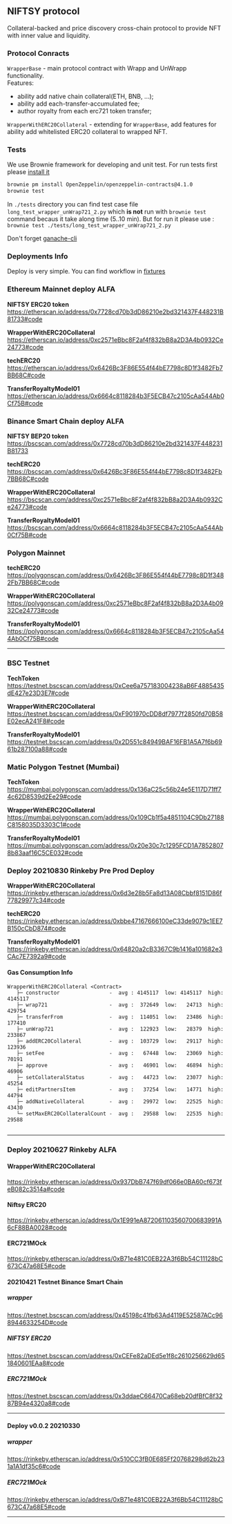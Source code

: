 ## NIFTSY protocol
Collateral-backed and price discovery cross-chain protocol to provide NFT with
 inner value and liquidity.

### Protocol Conracts
`WrapperBase` - main protocol contract with Wrapp and UnWrapp functionality.  
Features:
 - ability add native chain collateral(ETH, BNB, ...);
 - ability add each-transfer-accumulated fee;
 - author royalty from each erc721 token transfer;  

`WrapperWithERC20Collateral` - extending for `WrapperBase`, add features for 
ability add whitelisted ERC20 collateral to wrapped NFT.

### Tests
We use Brownie framework for developing and unit test. For run tests
first please [install it](https://eth-brownie.readthedocs.io/en/stable/install.html)

```bash
brownie pm install OpenZeppelin/openzeppelin-contracts@4.1.0
brownie test
```
In `./tests` directory you can find test case file `long_test_wrapper_unWrap721_2.py` 
which **is not** run with `brownie test` command becaus it take  along time (5..10 min).
But for  run it please use : `brownie test ./tests/long_test_wrapper_unWrap721_2.py`


Don't forget [ganache-cli](https://www.npmjs.com/package/ganache-cli)

### Deployments Info
Deploy is very simple. You can find workflow in 
[fixtures](./tests/fixtures/deploy_env.py) 

### Ethereum Mainnet deploy ALFA 
**NIFTSY ERC20 token**  
https://etherscan.io/address/0x7728cd70b3dD86210e2bd321437F448231B81733#code

**WrapperWithERC20Collateral**   
https://etherscan.io/address/0xc2571eBbc8F2af4f832bB8a2D3A4b0932Ce24773#code

**techERC20**  
https://etherscan.io/address/0x6426Bc3F86E554f44bE7798c8D1f3482Fb7BB68C#code

**TransferRoyaltyModel01**  
https://etherscan.io/address/0x6664c8118284b3F5ECB47c2105cAa544Ab0Cf75B#code


### Binance Smart Chain deploy ALFA
**NIFTSY BEP20 token**
https://bscscan.com/address/0x7728cd70b3dD86210e2bd321437F448231B81733

**techERC20**   
https://bscscan.com/address/0x6426Bc3F86E554f44bE7798c8D1f3482Fb7BB68C#code

**WrapperWithERC20Collateral**  
https://bscscan.com/address/0xc2571eBbc8F2af4f832bB8a2D3A4b0932Ce24773#code

**TransferRoyaltyModel01**  
https://bscscan.com/address/0x6664c8118284b3F5ECB47c2105cAa544Ab0Cf75B#code   


### Polygon Mainnet
**techERC20**  
https://polygonscan.com/address/0x6426Bc3F86E554f44bE7798c8D1f3482Fb7BB68C#code  

**WrapperWithERC20Collateral**   
https://polygonscan.com/address/0xc2571eBbc8F2af4f832bB8a2D3A4b0932Ce24773#code  

**TransferRoyaltyModel01**  
https://polygonscan.com/address/0x6664c8118284b3F5ECB47c2105cAa544Ab0Cf75B#code

----
### BSC Testnet
**TechToken**  
https://testnet.bscscan.com/address/0xCee6a757183004238aB6F4885435dE427e23D3E7#code  

**WrapperWithERC20Collateral**  
https://testnet.bscscan.com/address/0xF901970cDD8df7977f2850fd70B58E02ecA241F8#code  

**TransferRoyaltyModel01** 
https://testnet.bscscan.com/address/0x2D551c84949BAF16FB1A5A7f6b6961b287100a88#code  


### Matic Polygon Testnet (Mumbai)
**TechToken**  
https://mumbai.polygonscan.com/address/0x136aC25c56b24e5E117D71ff74c62D8539d2Ee29#code  

**WrapperWithERC20Collateral**  
https://mumbai.polygonscan.com/address/0x109Cb1f5a4851104C9Db27188C8158035D3303C1#code  

**TransferRoyaltyModel01**  
https://mumbai.polygonscan.com/address/0x20e30c7c1295FCD1A78528078b83aaf16C5CE032#code  



### Deploy 20210830 Rinkeby Pre Prod Deploy
**WrapperWithERC20Collateral**  
https://rinkeby.etherscan.io/address/0x6d3e28b5Fa8d13A08Cbbf8151D86f77829977c34#code  

**techERC20**
https://rinkeby.etherscan.io/address/0xbbe47167666100eC33de9079c1EE7B150cCbD874#code  


**TransferRoyaltyModel01**
https://rinkeby.etherscan.io/address/0x64820a2cB3367C9b1416a101682e3CAc7E7392a9#code  



#### Gas Consumption Info
```
WrapperWithERC20Collateral <Contract>
   ├─ constructor                -  avg : 4145117  low: 4145117  high: 4145117
   ├─ wrap721                    -  avg :  372649  low:   24713  high:  429754
   ├─ transferFrom               -  avg :  114051  low:   23486  high:  177410
   ├─ unWrap721                  -  avg :  122923  low:   28379  high:  233867
   ├─ addERC20Collateral         -  avg :  103729  low:   29117  high:  123936
   ├─ setFee                     -  avg :   67448  low:   23069  high:   70191
   ├─ approve                    -  avg :   46901  low:   46894  high:   46906
   ├─ setCollateralStatus        -  avg :   44723  low:   23077  high:   45254
   ├─ editPartnersItem           -  avg :   37254  low:   14771  high:   44794
   ├─ addNativeCollateral        -  avg :   29972  low:   22525  high:   43430
   └─ setMaxERC20CollateralCount -  avg :   29588  low:   22535  high:   29588


```

----


### Deploy 20210627 Rinkeby ALFA
#### WrapperWithERC20Collateral  
https://rinkeby.etherscan.io/address/0x937DbB747f69df066e0BA60cf673feB082c3514a#code

#### Niftsy ERC20
https://rinkeby.etherscan.io/address/0x1E991eA872061103560700683991A6cF88BA0028#code

#### ERC721MOck
https://rinkeby.etherscan.io/address/0xB71e481C0EB22A3f6Bb54C11128bC673C47a68E5#code



#### 20210421 Testnet Binance Smart Chain
##### wrapper
https://testnet.bscscan.com/address/0x45198c41fb63Ad4119E52587ACc968944633254D#code

##### NIFTSY ERC20
https://testnet.bscscan.com/address/0xCEFe82aDEd5e1f8c2610256629d651840601EAa8#code

##### ERC721MOck
https://testnet.bscscan.com/address/0x3ddaeC66470Ca68eb20dfBfC8f3287B94e4320a8#code


----

#### Deploy v0.0.2 20210330
##### wrapper  
https://rinkeby.etherscan.io/address/0x510CC3fB0E685Ff20768298d62b231a1A1df35c6#code

##### ERC721MOck
https://rinkeby.etherscan.io/address/0xB71e481C0EB22A3f6Bb54C11128bC673C47a68E5#code

---

